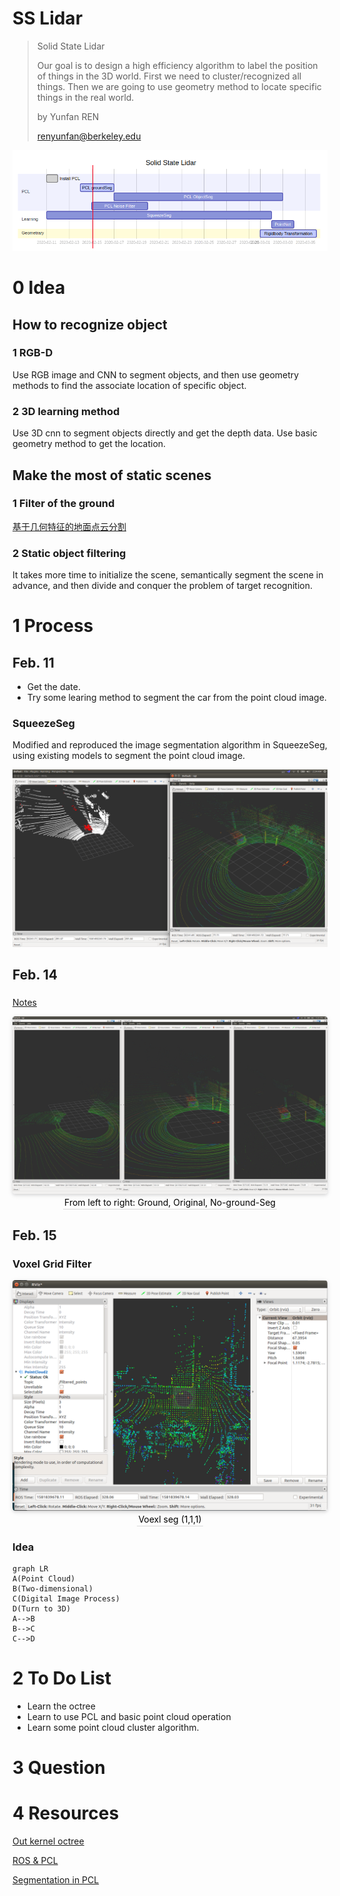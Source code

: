 # SS Lidar

> Solid State Lidar
>
> Our goal is to design a high efficiency algorithm to label the position of things in the 3D world. First we need to cluster/recognized all things. Then we are going to use geometry method to locate specific things in the real world.
>
> 
>
> by Yunfan REN
>
> renyunfan@berkeley.edu

![](./source/image/gantt214.png)




# 0 Idea

## How to recognize object

### 1 RGB-D

Use RGB image and CNN to segment objects, and then use geometry methods to find the associate location of specific object.

### 2 3D learning method

Use 3D cnn to segment objects directly and get the depth data. Use basic geometry method to get the location.

## Make the most of static scenes

### 1 Filter of the ground

[基于几何特征的地面点云分割](https://zhuanlan.zhihu.com/p/34815976)

### 2 Static object filtering

It takes more time to initialize the scene, semantically segment the scene in advance, and then divide and conquer the problem of target recognition.

# 1 Process

## Feb. 11

* Get the date.
* Try some learing method to segment the car from the point cloud image.

### SqueezeSeg

Modified and reproduced the image segmentation algorithm in SqueezeSeg, using existing models to segment the point cloud image.

<img src="./source/image/squeezeseg.png" alt="test" style="zoom:50%;" />

## Feb. 14 

### 

[Notes](./Notes/Feb_14_Voxel_Grid_Filter.md)


<center>
    <img style="border-radius: 0.3125em;
    box-shadow: 0 2px 4px 0 rgba(34,36,38,.12),0 2px 10px 0 rgba(34,36,38,.08);" 
    src="./source/image/ground.png">
    <br>
    <div style="color:orange; border-bottom: 1px solid #d9d9d9;
	display: inline-block;
    color: #000000;
    padding: 2px;">From left to right: Ground, Original, No-ground-Seg</div>
</center>

## Feb. 15 

### Voxel Grid Filter

<center>
    <img style="border-radius: 0.3125em;
    box-shadow: 0 2px 4px 0 rgba(34,36,38,.12),0 2px 10px 0 rgba(34,36,38,.08);" 
    src="./source/image/Voexl.png">
    <br>
    <div style="color:orange; border-bottom: 1px solid #d9d9d9;
	display: inline-block;
    color: #000000;
    padding: 2px;">Voexl seg (1,1,1)</div>
</center>

### Idea

```mermaid
graph LR
A(Point Cloud)
B(Two-dimensional)
C(Digital Image Process)
D(Turn to 3D)
A-->B
B-->C
C-->D

```



# 2 To Do List

* Learn the octree
* Learn to use PCL and basic point cloud operation
* Learn some point cloud cluster algorithm.



# 3 Question



# 4 Resources

[Out kernel octree](https://zhuanlan.zhihu.com/p/103701375)

[ROS & PCL](https://zhuanlan.zhihu.com/p/103700110)

[Segmentation in PCL](https://zhuanlan.zhihu.com/p/103700893)